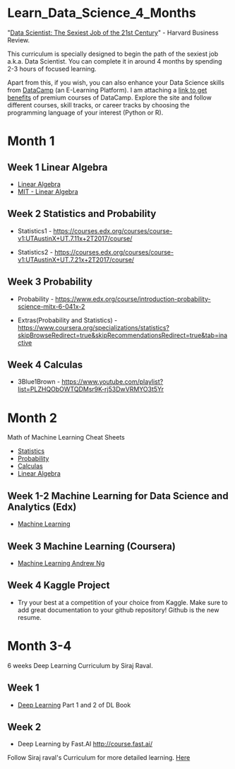 # Learn_Data_Science_4_Months

"[Data Scientist: The Sexiest Job of the 21st Century](https://hbr.org/2012/10/data-scientist-the-sexiest-job-of-the-21st-century)" - Harvard Business Review.

This curriculum is specially designed to begin the path of the sexiest job a.k.a. Data Scientist. You can complete it in around 4 months by spending 2-3 hours of focused learning.

Apart from this, if you wish, you can also enhance your Data Science skills from [DataCamp](https://www.datacamp.com/) (an E-Learning Platform). I am attaching a [link to get benefits](https://docs.microsoft.com/en-us/visualstudio/subscriptions/vs-datacamp) of premium courses of DataCamp. Explore the site and follow different courses, skill tracks, or career tracks by choosing the programming language of your interest (Python or R).
# Month 1

## Week 1 Linear Algebra

* [Linear Algebra](https://www.youtube.com/watch?v=kjBOesZCoqc&index=1&list=PLZHQObOWTQDPD3MizzM2xVFitgF8hE_ab) 
* [MIT - Linear Algebra](https://ocw.mit.edu/courses/mathematics/18-06-linear-algebra-spring-2010/)

## Week 2 Statistics and Probability

* Statistics1 - https://courses.edx.org/courses/course-v1:UTAustinX+UT.7.11x+2T2017/course/  

* Statistics2 - https://courses.edx.org/courses/course-v1:UTAustinX+UT.7.21x+2T2017/course/


## Week 3 Probability

* Probability - https://www.edx.org/course/introduction-probability-science-mitx-6-041x-2

* Extras(Probability and Statistics) - https://www.coursera.org/specializations/statistics?skipBrowseRedirect=true&skipRecommendationsRedirect=true&tab=inactive

## Week 4 Calculas

* 3Blue1Brown - https://www.youtube.com/playlist?list=PLZHQObOWTQDMsr9K-rj53DwVRMYO3t5Yr

# Month 2

Math of Machine Learning Cheat Sheets

* [Statistics](http://web.mit.edu/~csvoss/Public/usabo/stats_handout.pdf)
* [Probability](https://static1.squarespace.com/static/54bf3241e4b0f0d81bf7ff36/t/55e9494fe4b011aed10e48e5/1441352015658/probability_cheatsheet.pdf)
* [Calculas](http://tutorial.math.lamar.edu/pdf/Calculus_Cheat_Sheet_All.pdf)
* [Linear Algebra](https://www.souravsengupta.com/cds2016/lectures/Savov_Notes.pdf)

## Week 1-2 Machine Learning for Data Science and Analytics (Edx)

* [Machine Learning](https://courses.edx.org/courses/course-v1:ColumbiaX+DS102X+2T2018/course/)

## Week 3 Machine Learning (Coursera)

* [Machine Learning Andrew Ng](https://www.coursera.org/learn/machine-learning)

## Week 4 Kaggle Project

* Try your best at a competition of your choice from Kaggle. Make sure to add great documentation to your github repository! Github is the new resume.

# Month 3-4
6 weeks Deep Learning Curriculum by Siraj Raval. 

## Week 1 

* [Deep Learning](https://www.deeplearningbook.org/) Part 1 and 2 of DL Book
 
## Week 2
* Deep Learning by Fast.AI http://course.fast.ai/ 

Follow Siraj raval's Curriculum for more detailed learning. [Here](https://github.com/llSourcell/Learn_Deep_Learning_in_6_Weeks) 
